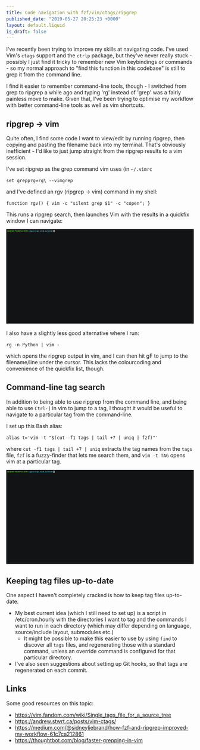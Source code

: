```yaml
---
title: Code navigation with fzf/vim/ctags/ripgrep
published_date: "2019-05-27 20:25:23 +0000"
layout: default.liquid
is_draft: false
---
```

I've recently been trying to improve my skills at navigating code. I've used Vim's `ctags` support and the `ctrlp` package, but they've never really stuck - possibly I just find it tricky to remember new Vim keybindings or commands - so my normal approach to "find this function in this codebase" is still to grep it from the command line.

I find it easier to remember command-line tools, though - I switched from grep to ripgrep a while ago and typing 'rg' instead of 'grep' was a fairly painless move to make. Given that, I've been trying to optimise my workflow with better command-line tools as well as vim shortcuts.

## ripgrep -> vim

Quite often, I find some code I want to view/edit by running ripgrep, then copying and pasting the filename back into my terminal. That's obviously inefficient - I'd like to just jump straight from the ripgrep results to a vim session.

I've set ripgrep as the grep command vim uses (in `~/.vimrc`

```
set grepprg=rg\ --vimgrep
```

and I've defined an rgv (ripgrep -> vim) command in my shell:

```
function rgv() { vim -c "silent grep $1" -c "copen"; }
```

This runs a ripgrep search, then launches Vim with the results in a quickfix window I can navigate:

[![Demo of the rgv command](/static/rgv-small.gif)](/static/rgv.gif)

I also have a slightly less good alternative where I run:

```
rg -n Python | vim -
```

which opens the ripgrep output in vim, and I can then hit gF to jump to the filename/line under the cursor. This lacks the colourcoding and convenience of the quickfix list, though.


## Command-line tag search

In addition to being able to use ripgrep from the command line, and being able to use `Ctrl-]` in vim to jump to a tag, I thought it would be useful to navigate to a particular tag from the command-line.

I set up this Bash alias:

```
alias t='vim -t "$(cut -f1 tags | tail +7 | uniq | fzf)"'
```

where `cut -f1 tags | tail +7 | uniq` extracts the tag names from the `tags` file, `fzf` is a fuzzy-finder that lets me search them, and `vim -t TAG` opens vim at a particular tag. 

[![Demo of the t command](/static/t-small.gif)](/static/t.gif)

## Keeping tag files up-to-date

One aspect I haven't completely cracked is how to keep tag files up-to-date.

* My best current idea (which I still need to set up) is a script in /etc/cron.hourly with the directories I want to tag and the commands I want to run in each directory (which may differ depending on language, source/include layout, submodules etc.)
    * It might be possible to make this easier to use by using `find` to discover all `tags` files, and regenerating those with a standard command, unless an override command is configured for that particular directory.
* I've also seen suggestions about setting up Git hooks, so that tags are regenerated on each commit.

## Links

Some good resources on this topic:

* <https://vim.fandom.com/wiki/Single_tags_file_for_a_source_tree>
* <https://andrew.stwrt.ca/posts/vim-ctags/>
* <https://medium.com/@sidneyliebrand/how-fzf-and-ripgrep-improved-my-workflow-61c7ca212861>
* <https://thoughtbot.com/blog/faster-grepping-in-vim>
